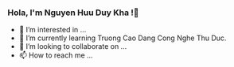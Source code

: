 ### Hola, I'm Nguyen Huu Duy Kha !👋

- 👀 I’m interested in ...
- 🌱 I’m currently learning Truong Cao Dang Cong Nghe Thu Duc.
- 💞️ I’m looking to collaborate on ...
- 📫 How to reach me ...

<!---
dkhak3/dkhak3 is a ✨ special ✨ repository because its `README.md` (this file) appears on your GitHub profile.
You can click the Preview link to take a look at your changes.
--->
